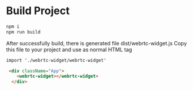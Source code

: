 # Build Project
```sh
npm i
npm run build
```

After successfully build, there is generated file dist/webrtc-widget.js
Copy this file to your project and use as normal HTML tag

```html
import './webrtc-widget/webrtc-widget'

 <div className="App">
    <webrtc-widget></webrtc-widget>
  </div>
```